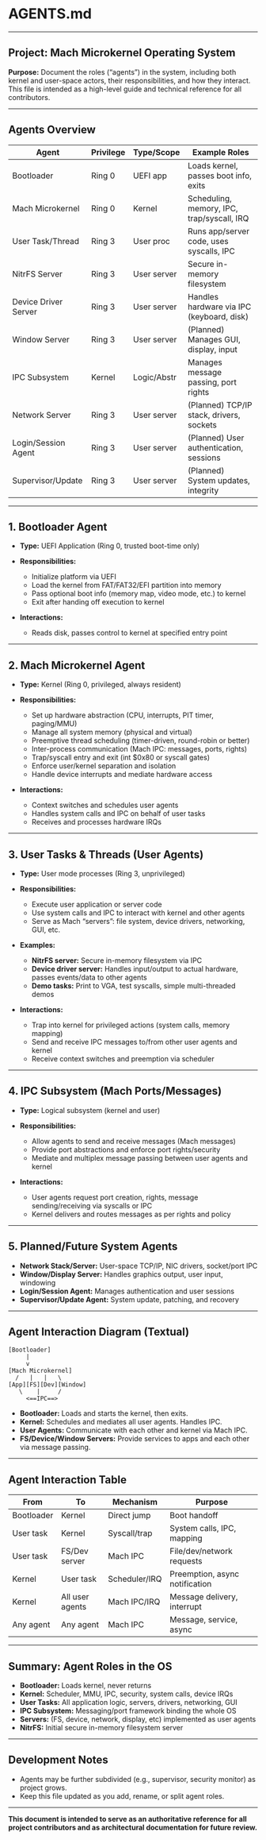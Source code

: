 # AGENTS.md

---

## Project: Mach Microkernel Operating System

**Purpose:**
Document the roles (“agents”) in the system, including both kernel and user-space actors, their responsibilities, and how they interact.
This file is intended as a high-level guide and technical reference for all contributors.

---

## **Agents Overview**

| Agent                | Privilege | Type/Scope  | Example Roles                              |
| -------------------- | --------- | ----------- | ------------------------------------------ |
| Bootloader           | Ring 0    | UEFI app    | Loads kernel, passes boot info, exits      |
| Mach Microkernel     | Ring 0    | Kernel      | Scheduling, memory, IPC, trap/syscall, IRQ |
| User Task/Thread     | Ring 3    | User proc   | Runs app/server code, uses syscalls, IPC   |
| NitrFS Server       | Ring 3    | User server | Secure in-memory filesystem              |
| Device Driver Server | Ring 3    | User server | Handles hardware via IPC (keyboard, disk)  |
| Window Server        | Ring 3    | User server | (Planned) Manages GUI, display, input      |
| IPC Subsystem        | Kernel    | Logic/Abstr | Manages message passing, port rights       |
| Network Server       | Ring 3    | User server | (Planned) TCP/IP stack, drivers, sockets   |
| Login/Session Agent  | Ring 3    | User server | (Planned) User authentication, sessions    |
| Supervisor/Update    | Ring 3    | User server | (Planned) System updates, integrity        |

---

## **1. Bootloader Agent**

* **Type:** UEFI Application (Ring 0, trusted boot-time only)
* **Responsibilities:**

  * Initialize platform via UEFI
  * Load the kernel from FAT/FAT32/EFI partition into memory
  * Pass optional boot info (memory map, video mode, etc.) to kernel
  * Exit after handing off execution to kernel
* **Interactions:**

  * Reads disk, passes control to kernel at specified entry point

---

## **2. Mach Microkernel Agent**

* **Type:** Kernel (Ring 0, privileged, always resident)
* **Responsibilities:**

  * Set up hardware abstraction (CPU, interrupts, PIT timer, paging/MMU)
  * Manage all system memory (physical and virtual)
  * Preemptive thread scheduling (timer-driven, round-robin or better)
  * Inter-process communication (Mach IPC: messages, ports, rights)
  * Trap/syscall entry and exit (int \$0x80 or syscall gates)
  * Enforce user/kernel separation and isolation
  * Handle device interrupts and mediate hardware access
* **Interactions:**

  * Context switches and schedules user agents
  * Handles system calls and IPC on behalf of user tasks
  * Receives and processes hardware IRQs

---

## **3. User Tasks & Threads (User Agents)**

* **Type:** User mode processes (Ring 3, unprivileged)
* **Responsibilities:**

  * Execute user application or server code
  * Use system calls and IPC to interact with kernel and other agents
  * Serve as Mach “servers”: file system, device drivers, networking, GUI, etc.
* **Examples:**

  * **NitrFS server:** Secure in-memory filesystem via IPC
  * **Device driver server:** Handles input/output to actual hardware, passes events/data to other agents
  * **Demo tasks:** Print to VGA, test syscalls, simple multi-threaded demos
* **Interactions:**

  * Trap into kernel for privileged actions (system calls, memory mapping)
  * Send and receive IPC messages to/from other user agents and kernel
  * Receive context switches and preemption via scheduler

---

## **4. IPC Subsystem (Mach Ports/Messages)**

* **Type:** Logical subsystem (kernel and user)
* **Responsibilities:**

  * Allow agents to send and receive messages (Mach messages)
  * Provide port abstractions and enforce port rights/security
  * Mediate and multiplex message passing between user agents and kernel
* **Interactions:**

  * User agents request port creation, rights, message sending/receiving via syscalls or IPC
  * Kernel delivers and routes messages as per rights and policy

---

## **5. Planned/Future System Agents**

* **Network Stack/Server:** User-space TCP/IP, NIC drivers, socket/port IPC
* **Window/Display Server:** Handles graphics output, user input, windowing
* **Login/Session Agent:** Manages authentication and user sessions
* **Supervisor/Update Agent:** System update, patching, and recovery

---

## **Agent Interaction Diagram (Textual)**

```
[Bootloader]
     |
     v
[Mach Microkernel]
  /   |   |   \
[App][FS][Dev][Window]
   \    |     /
     <==IPC==>
```

* **Bootloader:** Loads and starts the kernel, then exits.
* **Kernel:** Schedules and mediates all user agents. Handles IPC.
* **User Agents:** Communicate with each other and kernel via Mach IPC.
* **FS/Device/Window Servers:** Provide services to apps and each other via message passing.

---

## **Agent Interaction Table**

| From       | To              | Mechanism     | Purpose                        |
| ---------- | --------------- | ------------- | ------------------------------ |
| Bootloader | Kernel          | Direct jump   | Boot handoff                   |
| User task  | Kernel          | Syscall/trap  | System calls, IPC, mapping     |
| User task  | FS/Dev server   | Mach IPC      | File/dev/network requests      |
| Kernel     | User task       | Scheduler/IRQ | Preemption, async notification |
| Kernel     | All user agents | Mach IPC/IRQ  | Message delivery, interrupt    |
| Any agent  | Any agent       | Mach IPC      | Message, service, async        |

---

## **Summary: Agent Roles in the OS**

* **Bootloader:** Loads kernel, never returns
* **Kernel:** Scheduler, MMU, IPC, security, system calls, device IRQs
* **User Tasks:** All application logic, servers, drivers, networking, GUI
* **IPC Subsystem:** Messaging/port framework binding the whole OS
* **Servers:** (FS, device, network, display, etc) implemented as user agents
* **NitrFS:** Initial secure in-memory filesystem server

---

## **Development Notes**

* Agents may be further subdivided (e.g., supervisor, security monitor) as project grows.
* Keep this file updated as you add, rename, or split agent roles.

---

**This document is intended to serve as an authoritative reference for all project contributors and as architectural documentation for future review.**
